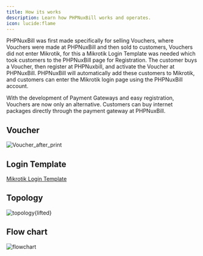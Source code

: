 ```yaml
---
title: How its works
description: Learn how PHPNuxBill works and operates.
icon: lucide:flame
---
```


PHPNuxBill was first made specifically for selling Vouchers, where Vouchers were made at PHPNuxBill and then sold to customers, Vouchers did not enter Mikrotik, for this a Mikrotik Login Template was needed which took customers to the PHPNuxBill page for Registration. The customer buys a Voucher, then register at PHPNuxbill, and activate the Voucher at PHPNuxBill. PHPNuxBill will automatically add these customers to Mikrotik, and customers can enter the Mikrotik login page using the PHPNuxBill account.

With the development of Payment Gateways and easy registration, Vouchers are now only an alternative. Customers can buy internet packages directly through the payment gateway at PHPNuxBill.

## Voucher

![Voucher_after_print](/voucher.jpg)

## Login Template

[Mikrotik Login Template](https://github.com/hotspotbilling/phpnuxbill-mikrotik-login-template)


## Topology

![topology](/topology.jpg){lifted}


## Flow chart

![flowchart](/flow-chart.jpg)



